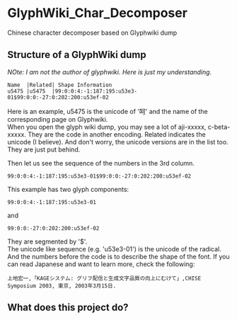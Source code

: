 # GlyphWiki_Char_Decomposer
Chinese character decomposer based on Glyphwiki dump
## Structure of a GlyphWiki dump  
*NOte: I am not the author of glyphwiki. Here is just my understanding.*  

    Name  |Related| Shape Information  
    u5475 |u5475  |99:0:0:4:-1:187:195:u53e3-01$99:0:0:-27:0:202:200:u53ef-02  
    
Here is an example, u5475 is the unicode of '呵' and the name of the corresponding page on Glyphwiki.  
When you open the glyph wiki dump, you may see a lot of aji-xxxxx, c-beta-xxxxx. They are the code in another encoding. Related indicates the unicode (I believe). And don't worry, the unicode versions are in the list too. They are just put behind.  

Then let us see the sequence of the numbers in the 3rd column.

    99:0:0:4:-1:187:195:u53e3-01$99:0:0:-27:0:202:200:u53ef-02
    
This example has two glyph components:

    99:0:0:4:-1:187:195:u53e3-01
    
and

    99:0:0:-27:0:202:200:u53ef-02
    
They are segmented by '$'.  
The unicode like sequence (e.g. 'u53e3-01') is the unicode of the radical. And the numbers before the code is to describe the shape of the font. If you can read Japanese and want to learn more, check the following:

    上地宏一,「KAGEシステム: グリフ配信と生成文字品質の向上にむけて」,CHISE Symposium 2003, 東京, 2003年3月15日.
    
## What does this project do?
